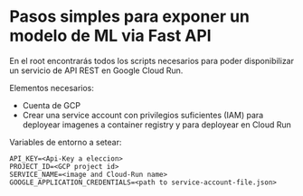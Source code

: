 # Pasos simples para exponer un modelo de ML via Fast API

En el root encontrarás todos los scripts necesarios para poder disponibilizar un servicio de API REST en 
Google Cloud Run.

Elementos necesarios:
- Cuenta de GCP
- Crear una service account con privilegios suficientes (IAM) para deployear imagenes a container registry y para deployear 
en Cloud Run
  
Variables de entorno a setear:
```shell
API_KEY=<Api-Key a eleccion>
PROJECT_ID=<GCP project id>
SERVICE_NAME=<image and Cloud-Run name>
GOOGLE_APPLICATION_CREDENTIALS=<path to service-account-file.json>
```
